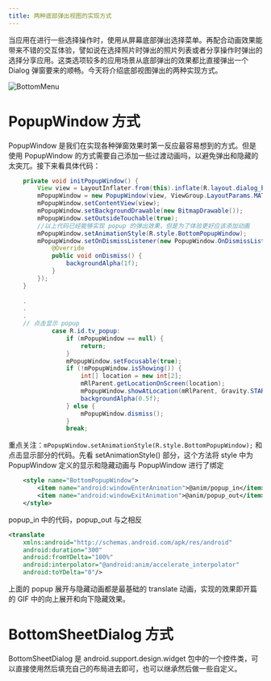 ```yaml
---
title: 两种底部弹出视图的实现方式 
---
```

当应用在进行一些选择操作时，使用从屏幕底部弹出选择菜单。再配合动画效果能带来不错的交互体验，譬如说在选择照片时弹出的照片列表或者分享操作时弹出的选择分享应用。这类选项较多的应用场景从底部弹出的效果都比直接弹出一个 Dialog 弹窗要来的顺畅。今天将介绍底部视图弹出的两种实现方式。

![BottomMenu][1]
# PopupWindow 方式
PopupWindow 是我们在实现各种弹窗效果时第一反应最容易想到的方式。但是使用 PopupWindow 的方式需要自己添加一些过渡动画吗，以避免弹出和隐藏的太突兀。接下来看具体代码：
``` java
    private void initPopupWindow() {
        View view = LayoutInflater.from(this).inflate(R.layout.dialog_bottom_sheet, null, false);
        mPopupWindow = new PopupWindow(view, ViewGroup.LayoutParams.MATCH_PARENT, ViewGroup.LayoutParams.WRAP_CONTENT);
        mPopupWindow.setContentView(view);
        mPopupWindow.setBackgroundDrawable(new BitmapDrawable());
        mPopupWindow.setOutsideTouchable(true);
        //以上代码已经能够实现 popup 的弹出效果，但是为了体验更好应该添加动画
        mPopupWindow.setAnimationStyle(R.style.BottomPopupWindow);
        mPopupWindow.setOnDismissListener(new PopupWindow.OnDismissListener() {
            @Override
            public void onDismiss() {
                backgroundAlpha(1f);
            }
        });
    }
	
	.
	.
	.
	// 点击显示 popup
            case R.id.tv_popup:
                if (mPopupWindow == null) {
                    return;
                }
                mPopupWindow.setFocusable(true);
                if (!mPopupWindow.isShowing()) {
                    int[] location = new int[2];
                    mRlParent.getLocationOnScreen(location);
                    mPopupWindow.showAtLocation(mRlParent, Gravity.START | Gravity.BOTTOM, 0, -location[1]);
                    backgroundAlpha(0.5f);
                } else {
                    mPopupWindow.dismiss();
                }
                break;
```
重点关注：`mPopupWindow.setAnimationStyle(R.style.BottomPopupWindow);` 和点击显示部分的代码。先看 setAnimationStyle() 部分，这个方法将 style 中为 PopupWindow 定义的显示和隐藏动画与 PopupWindow 进行了绑定
``` xml
    <style name="BottomPopupWindow">
        <item name="android:windowEnterAnimation">@anim/popup_in</item>
        <item name="android:windowExitAnimation">@anim/popup_out</item>
    </style>
```
popup_in 中的代码，popup_out 与之相反
``` xml
<translate
    xmlns:android="http://schemas.android.com/apk/res/android"
    android:duration="300"
    android:fromYDelta="100%"
    android:interpolator="@android:anim/accelerate_interpolator"
    android:toYDelta="0"/>
``` 
上面的 popup 展开与隐藏动画都是最基础的 translate 动画，实现的效果即开篇的 GIF 中的向上展开和向下隐藏效果。
# BottomSheetDialog 方式
BottomSheetDialog 是 android.support.design.widget 包中的一个控件类，可以直接使用然后填充自己的布局进去即可，也可以继承然后做一些自定义。


  [1]: http://oddbiem8l.bkt.clouddn.com/BottomMenu.gif